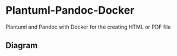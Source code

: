 # Plantuml-Pandoc-Docker
Plantuml and Pandoc with Docker for the creating HTML or PDF file 
## Diagram

